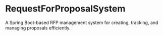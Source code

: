 # RequestForProposalSystem
A Spring Boot-based RFP management system for creating, tracking, and managing proposals efficiently.
